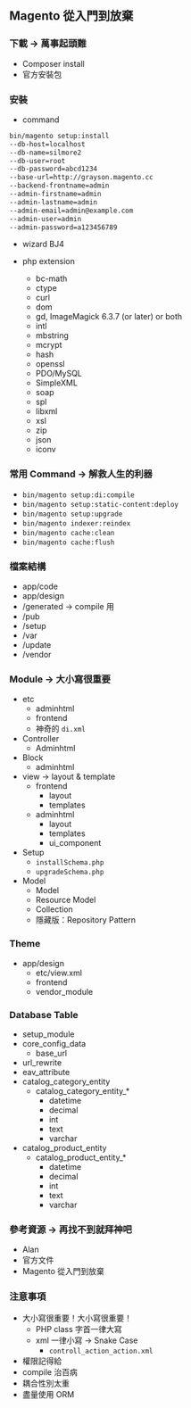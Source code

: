 ## Magento 從入門到放棄

### 下載 -> 萬事起頭難
* Composer install
* 官方安裝包

### 安裝
* command
```sh
bin/magento setup:install 
--db-host=localhost 
--db-name=silmore2 
--db-user=root  
--db-password=abcd1234 
--base-url=http://grayson.magento.cc 
--backend-frontname=admin
--admin-firstname=admin
--admin-lastname=admin
--admin-email=admin@example.com
--admin-user=admin
--admin-password=a123456789
```
* wizard
  BJ4

* php extension 
  * bc-math
  * ctype
  * curl
  * dom
  * gd, ImageMagick 6.3.7 (or later) or both
  * intl
  * mbstring
  * mcrypt
  * hash
  * openssl
  * PDO/MySQL
  * SimpleXML
  * soap
  * spl
  * libxml
  * xsl
  * zip
  * json
  * iconv

### 常用 Command -> 解救人生的利器
* `bin/magento setup:di:compile`
* `bin/magento setup:static-content:deploy`
* `bin/magento setup:upgrade`
* `bin/magento indexer:reindex`
* `bin/magento cache:clean`
* `bin/magento cache:flush`

### 檔案結構
* app/code
* app/design
* /generated  -> compile 用
* /pub
* /setup
* /var
* /update
* /vendor

### Module -> 大小寫很重要

* etc
  * adminhtml
  * frontend
  * 神奇的 `di.xml`
* Controller
  * Adminhtml
* Block
  * adminhtml
* view -> layout & template
  * frontend
    * layout
    * templates
  * adminhtml
    * layout
    * templates
    * ui_component
* Setup
  * `installSchema.php`
  * `upgradeSchema.php`
* Model
  * Model
  * Resource Model
  * Collection
  * 隱藏版：Repository Pattern


### Theme
* app/design
  * etc/view.xml
  *  frontend
    * vendor_module



### Database Table
* setup_module
* core_config_data
  * base_url
* url_rewrite
* eav_attribute
* catalog_category_entity
  * catalog_category_entity_* 
     * datetime
     * decimal
     * int
     * text
     * varchar
* catalog_product_entity
  *  catalog_product_entity_*
     * datetime
     * decimal
     * int
     * text
     * varchar


### 參考資源 -> 再找不到就拜神吧
* Alan
* 官方文件
* Magento 從入門到放棄

### 注意事項
* 大小寫很重要！大小寫很重要！
  * PHP class 字首一律大寫
  * xml 一律小寫 -> Snake Case
    * `controll_action_action.xml`
* 權限記得給
* compile 治百病
* 耦合性別太重
* 盡量使用 ORM
